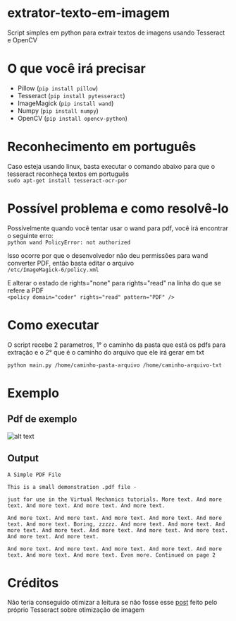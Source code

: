 # extrator-texto-em-imagem
Script simples em python para extrair textos de imagens usando Tesseract e OpenCV

# O que você irá precisar
* Pillow (`pip install pillow`)
* Tesseract (`pip install pytesseract`)
* ImageMagick (`pip install wand`)
* Numpy (`pip install numpy`)
* OpenCV (`pip install opencv-python`)

# Reconhecimento em português
Caso esteja usando linux, basta executar o comando abaixo para que o tesseract reconheça textos em português\
`sudo apt-get install tesseract-ocr-por`

# Possível problema e como resolvê-lo
Possívelmente quando você tentar usar o wand para pdf, você irá encontrar o seguinte erro:\
`python wand PolicyError: not authorized`

Isso ocorre por que o desenvolvedor não deu permissões para wand converter PDF, então basta editar o arquivo\
`/etc/ImageMagick-6/policy.xml`

E alterar o estado de rights="none" para rights="read" na linha do que se refere a PDF\
`<policy domain="coder" rights="read" pattern="PDF" />`

# Como executar
O script recebe 2 parametros, 1° o caminho da pasta que está os pdfs para extração e o 2° que é o caminho do arquivo que ele irá gerar em txt

`python main.py /home/caminho-pasta-arquivo /home/caminho-arquivo-txt`

# Exemplo
## Pdf de exemplo
![alt text](https://i.imgur.com/1F0JcDC.png)

## Output
```
A Simple PDF File

This is a small demonstration .pdf file -

just for use in the Virtual Mechanics tutorials. More text. And more
text. And more text. And more text. And more text.

And more text. And more text. And more text. And more text. And more
text. And more text. Boring, zzzzz. And more text. And more text. And
more text. And more text. And more text. And more text. And more text.
And more text. And more text.

And more text. And more text. And more text. And more text. And more
text. And more text. And more text. Even more. Continued on page 2
```
# Créditos
Não teria conseguido otimizar a leitura se não fosse esse [post](https://github.com/tesseract-ocr/tesseract/wiki/ImproveQuality) feito pelo próprio Tesseract sobre otimização de imagem
